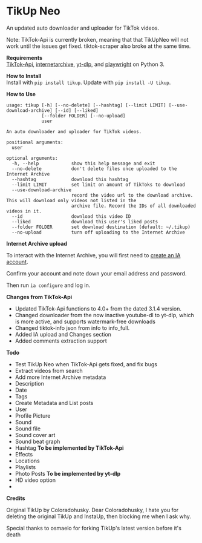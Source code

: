 TikUp Neo
=====

An updated auto downloader and uploader for TikTok videos.


Note: TikTok-Api is currently broken, meaning that that TikUpNeo will not work until the issues get fixed. tiktok-scraper also broke at the same time.

**Requirements**  
[TikTok-Api](https://github.com/davidteather/TikTok-Api), [internetarchive](https://archive.org/services/docs/api/internetarchive/index.html), [yt-dlp](https://github.com/yt-dlp/yt-dlp), and [playwright](https://github.com/Microsoft/playwright-python) on Python 3.

**How to Install**  
Install with `pip install tikup`.
Update with `pip install -U tikup`.

**How to Use**
```
usage: tikup [-h] [--no-delete] [--hashtag] [--limit LIMIT] [--use-download-archive] [--id] [--liked]
             [--folder FOLDER] [--no-upload]
             user

An auto downloader and uploader for TikTok videos.

positional arguments:
  user

optional arguments:
  -h, --help            show this help message and exit
  --no-delete           don't delete files once uploaded to the Internet Archive
  --hashtag             download this hashtag
  --limit LIMIT         set limit on amount of TikToks to download
  --use-download-archive
                        record the video url to the download archive. This will download only videos not listed in the
                        archive file. Record the IDs of all downloaded videos in it.
  --id                  download this video ID
  --liked               download this user's liked posts
  --folder FOLDER       set download destination (default: ~/.tikup)
  --no-upload           turn off uploading to the Internet Archive
```

**Internet Archive upload**

To interact with the Internet Archive, you will first need to [create an IA account](https://archive.org/account/login.createaccount.php).

Confirm your account and note down your email address and password.

Then run `ia configure` and log in.

**Changes from TikTok-Api**

- Updated TikTok-Api functions to 4.0+ from the dated 3.1.4 version.
- Changed downloader from the now inactive youtube-dl to yt-dlp, which is more active, and supports watermark-free downloads
- Changed tiktok-info json from info to info_full.
- Added IA upload and Changes section
- Added comments extraction support

**Todo**
- Test TikUp Neo when TikTok-Api gets fixed, and fix bugs
- Extract videos from search
- Add more Internet Archive metadata
 - Description
 - Date
 - Tags
- Create Metadata and List posts
 - User
  - Profile Picture
 - Sound
  - Sound file
  - Sound cover art
  - Sound beat graph
 - Hashtag
**To be implemented by TikTok-Api**
- Effects
- Locations
- Playlists
- Photo Posts
**To be implemented by yt-dlp**
- HD video option
- 
**Credits**

Original TikUp by Coloradohusky. Dear Coloradohusky, I hate you for deleting the original TikUp and InstaUp, then blocking me when I ask why.

Special thanks to osmaelo for forking TikUp's latest version before it's death
